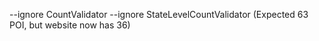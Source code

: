 --ignore CountValidator --ignore StateLevelCountValidator (Expected 63 POI, but website now has 36)
